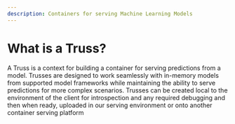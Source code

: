 ```yaml
---
description: Containers for serving Machine Learning Models
---
```


# What is a Truss?

A Truss is a context for building a container for serving predictions from a
model. Trusses are designed to work seamlessly with in-memory models from
supported model frameworks while maintaining the ability to serve predictions
for more complex scenarios. Trusses can be created local to the environment of
the client for introspection and any required debugging and then when ready,
uploaded in our serving environment or onto another container serving platform
